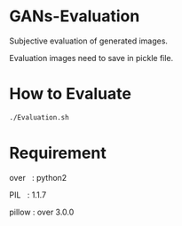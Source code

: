 # GANs-Evaluation
Subjective evaluation of generated images.

Evaluation images need to save in pickle file.

# How to Evaluate
```sh
./Evaluation.sh
```
# Requirement
over   : python2

PIL    : 1.1.7

pillow : over 3.0.0
